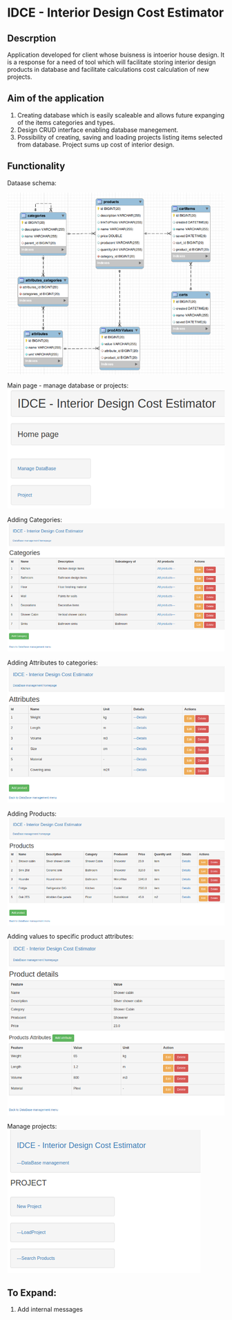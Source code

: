 # IDCE - Interior Design Cost Estimator

## Descrption
Application developed for client whose buisness is intoerior house design. It is a response for a need of tool which will facilitate storing interior design products in database and facilitate calculations cost calculation of new projects.

## Aim of the application
1. Creating database which is easily scaleable and allows future expanging of the items categories and types.
2. Design CRUD interface enabling database manegement.
3. Possibility of creating, saving and loading projects listing items selected from database. Project sums up cost of interior design.

## Functionality
Dataase schema:

![alt text](https://github.com/PiotrKloda/IDCE_IndoorDesignCostEstimator/blob/master/zResouces/Screenshots/dbSchema.png "db schema")


Main page - manage database or projects: 
![alt text](https://github.com/PiotrKloda/IDCE_IndoorDesignCostEstimator/blob/master/zResouces/Screenshots/intro.png "add_project")

Adding Categories:
![alt text](https://github.com/PiotrKloda/IDCE_IndoorDesignCostEstimator/blob/master/zResouces/Screenshots/categories.png "add_categories")

Adding Attributes to categories:
![alt text](https://github.com/PiotrKloda/IDCE_IndoorDesignCostEstimator/blob/master/zResouces/Screenshots/Attributes.png "add_attributes")

Adding Products:
![alt text](https://github.com/PiotrKloda/IDCE_IndoorDesignCostEstimator/blob/master/zResouces/Screenshots/products.png "add_products")

Adding values to specific product attributes: 
![alt text](https://github.com/PiotrKloda/IDCE_IndoorDesignCostEstimator/blob/master/zResouces/Screenshots/product-attributes.png "add_values")

Manage projects: 
![alt text](https://github.com/PiotrKloda/IDCE_IndoorDesignCostEstimator/blob/master/zResouces/Screenshots/Project.png "add_project")


## To Expand:
1. Add internal messages



